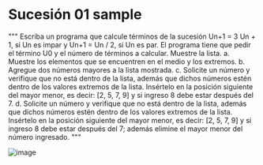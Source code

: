 # Sucesión 01 sample
"""  Escriba un programa que calcule términos de la sucesión Un+1 = 3 Un + 1, si Un es impar y Un+1 = Un / 2, si Un es par. 
El programa tiene que pedir el término U0 y el número de términos a calcular. Muestre la lista. 
a. Muestre los elementos que se encuentren en el medio y los extremos. 
b. Agregue dos números mayores a la lista mostrada. 
c. Solicite un número y verifique que no está dentro de la lista, además que dichos números estén dentro de los valores extremos de la lista. 
Insértelo en la posición siguiente del mayor menor, es decir: [2, 5, 7, 9] y si ingreso 8 debe estar después del 7. 
d. Solicite un número y verifique que no está dentro de la lista, además que dichos números estén dentro de los valores extremos de la lista. 
Insértelo en la posición siguiente del mayor menor, es decir: [2, 5, 7, 9] y si ingreso 8 debe estar después del 7; 
además elimine el mayor menor del número ingresado.
"""  

![image](https://user-images.githubusercontent.com/20383126/134627193-dbdbe541-a743-40cf-9f2b-d0ab5d77f628.png)
